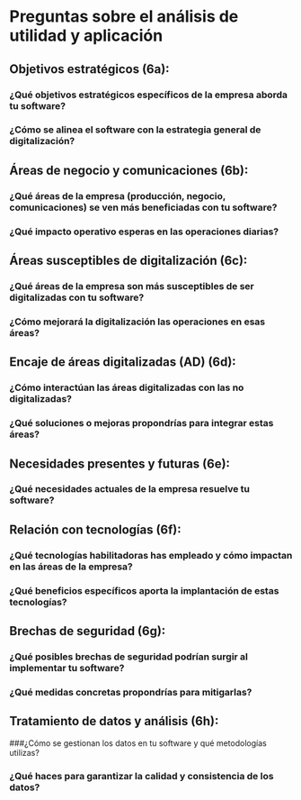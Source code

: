 # Preguntas sobre el análisis de utilidad y aplicación
## Objetivos estratégicos (6a):

### ¿Qué objetivos estratégicos específicos de la empresa aborda tu software?
### ¿Cómo se alinea el software con la estrategia general de digitalización?

## Áreas de negocio y comunicaciones (6b):
### ¿Qué áreas de la empresa (producción, negocio, comunicaciones) se ven más beneficiadas con tu software?
### ¿Qué impacto operativo esperas en las operaciones diarias?

## Áreas susceptibles de digitalización (6c):
### ¿Qué áreas de la empresa son más susceptibles de ser digitalizadas con tu software?
### ¿Cómo mejorará la digitalización las operaciones en esas áreas?

## Encaje de áreas digitalizadas (AD) (6d):
### ¿Cómo interactúan las áreas digitalizadas con las no digitalizadas?
### ¿Qué soluciones o mejoras propondrías para integrar estas áreas?

## Necesidades presentes y futuras (6e):
### ¿Qué necesidades actuales de la empresa resuelve tu software?

## Relación con tecnologías (6f):
### ¿Qué tecnologías habilitadoras has empleado y cómo impactan en las áreas de la empresa?
### ¿Qué beneficios específicos aporta la implantación de estas tecnologías?

## Brechas de seguridad (6g):
### ¿Qué posibles brechas de seguridad podrían surgir al implementar tu software?
### ¿Qué medidas concretas propondrías para mitigarlas?

## Tratamiento de datos y análisis (6h):
###¿Cómo se gestionan los datos en tu software y qué metodologías utilizas?
### ¿Qué haces para garantizar la calidad y consistencia de los datos?
